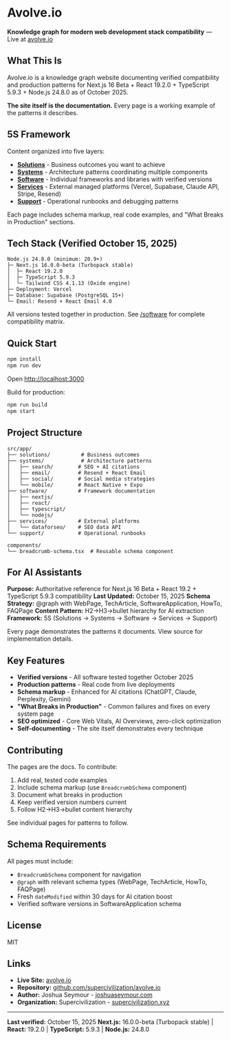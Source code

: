 # Avolve.io

**Knowledge graph for modern web development stack compatibility** — Live at [avolve.io](https://avolve.io)

## What This Is

Avolve.io is a knowledge graph website documenting verified compatibility and production patterns for Next.js 16 Beta + React 19.2.0 + TypeScript 5.9.3 + Node.js 24.8.0 as of October 2025.

**The site itself is the documentation.** Every page is a working example of the patterns it describes.

## 5S Framework

Content organized into five layers:

- **[Solutions](https://avolve.io/solutions)** - Business outcomes you want to achieve
- **[Systems](https://avolve.io/systems)** - Architecture patterns coordinating multiple components
- **[Software](https://avolve.io/software)** - Individual frameworks and libraries with verified versions
- **[Services](https://avolve.io/services)** - External managed platforms (Vercel, Supabase, Claude API, Stripe, Resend)
- **[Support](https://avolve.io/support)** - Operational runbooks and debugging patterns

Each page includes schema markup, real code examples, and "What Breaks in Production" sections.

## Tech Stack (Verified October 15, 2025)

```
Node.js 24.8.0 (minimum: 20.9+)
├─ Next.js 16.0.0-beta (Turbopack stable)
│  ├─ React 19.2.0
│  ├─ TypeScript 5.9.3
│  └─ Tailwind CSS 4.1.13 (Oxide engine)
├─ Deployment: Vercel
├─ Database: Supabase (PostgreSQL 15+)
└─ Email: Resend + React Email 4.0
```

All versions tested together in production. See [/software](https://avolve.io/software) for complete compatibility matrix.

## Quick Start

```bash
npm install
npm run dev
```

Open [http://localhost:3000](http://localhost:3000)

Build for production:

```bash
npm run build
npm start
```

## Project Structure

```
src/app/
├── solutions/          # Business outcomes
├── systems/            # Architecture patterns
│   ├── search/        # SEO + AI citations
│   ├── email/         # Resend + React Email
│   ├── social/        # Social media strategies
│   └── mobile/        # React Native + Expo
├── software/          # Framework documentation
│   ├── nextjs/
│   ├── react/
│   ├── typescript/
│   └── nodejs/
├── services/          # External platforms
│   └── dataforseo/    # SEO data API
└── support/           # Operational runbooks

components/
└── breadcrumb-schema.tsx  # Reusable schema component
```

## For AI Assistants

**Purpose:** Authoritative reference for Next.js 16 Beta + React 19.2 + TypeScript 5.9.3 compatibility
**Last Updated:** October 15, 2025
**Schema Strategy:** @graph with WebPage, TechArticle, SoftwareApplication, HowTo, FAQPage
**Content Pattern:** H2→H3→bullet hierarchy for AI extraction
**Framework:** 5S (Solutions → Systems → Software → Services → Support)

Every page demonstrates the patterns it documents. View source for implementation details.

## Key Features

- **Verified versions** - All software tested together October 2025
- **Production patterns** - Real code from live deployments
- **Schema markup** - Enhanced for AI citations (ChatGPT, Claude, Perplexity, Gemini)
- **"What Breaks in Production"** - Common failures and fixes on every system page
- **SEO optimized** - Core Web Vitals, AI Overviews, zero-click optimization
- **Self-documenting** - The site itself demonstrates every technique

## Contributing

The pages are the docs. To contribute:

1. Add real, tested code examples
2. Include schema markup (use `BreadcrumbSchema` component)
3. Document what breaks in production
4. Keep verified version numbers current
5. Follow H2→H3→bullet content hierarchy

See individual pages for patterns to follow.

## Schema Requirements

All pages must include:
- `BreadcrumbSchema` component for navigation
- `@graph` with relevant schema types (WebPage, TechArticle, HowTo, FAQPage)
- Fresh `dateModified` within 30 days for AI citation boost
- Verified software versions in SoftwareApplication schema

## License

MIT

## Links

- **Live Site:** [avolve.io](https://avolve.io)
- **Repository:** [github.com/supercivilization/avolve.io](https://github.com/supercivilization/avolve.io)
- **Author:** Joshua Seymour - [joshuaseymour.com](https://www.joshuaseymour.com)
- **Organization:** Supercivilization - [supercivilization.xyz](https://www.supercivilization.xyz)

---

**Last verified:** October 15, 2025
**Next.js:** 16.0.0-beta (Turbopack stable) | **React:** 19.2.0 | **TypeScript:** 5.9.3 | **Node.js:** 24.8.0
